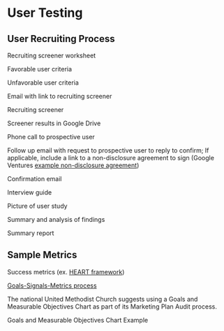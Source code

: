 # User Testing

## User Recruiting Process

Recruiting screener worksheet

Favorable user criteria 

Unfavorable user criteria

Email with link to recruiting screener

Recruiting screener

Screener results in Google Drive

Phone call to prospective user

Follow up email with request to prospective user to reply to confirm; If applicable, include a link to a non-disclosure agreement to sign (Google Ventures [example non-disclosure agreement](http://www.gv.com/wp-content/uploads/2014/07/Google-Ventures-Research-Sprint-Sample-NDA.pdf))

Confirmation email

Interview guide

Picture of user study

Summary and analysis of findings

Summary report

## Sample Metrics

Success metrics (ex. [HEART framework](https://www.gv.com/lib/how-to-choose-the-right-ux-metrics-for-your-product))

[Goals-Signals-Metrics process](https://www.gv.com/lib/how-to-choose-the-right-ux-metrics-for-your-product)

The national United Methodist Church suggests using a Goals and Measurable Objectives Chart as part of its Marketing Plan Audit process. 

Goals and Measurable Objectives Chart Example




